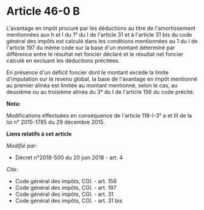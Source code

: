 # Article 46-0 B

L'avantage en impôt procuré par les déductions au titre de l'amortissement mentionnées aux h et l du 1° du I de l'article 31
et à l'article 31 bis du code général des impôts est calculé dans les conditions mentionnées au 1 du I de l'article 197 du
même code sur la base d'un montant déterminé par différence entre le résultat net foncier déclaré et le résultat net foncier
calculé en excluant les déductions précitées.

En présence d'un déficit foncier dont le montant excède la limite d'imputation sur le revenu global, la base de l'avantage en
impôt mentionné au premier alinéa est limitée au montant mentionné, selon le cas, au deuxième ou au troisième alinéa du 3° du
I de l'article 156 du code précité.

**Nota:**

Modifications effectuées en conséquence de l'article 118-I-3° a et III de la loi n° 2015-1785 du 29 décembre 2015.

**Liens relatifs à cet article**

_Modifié par_:

  - Décret n°2018-500 du 20 juin 2018 - art. 4

_Cite_:

  - Code général des impôts, CGI. - art. 156
  - Code général des impôts, CGI. - art. 197
  - Code général des impôts, CGI. - art. 31
  - Code général des impôts, CGI. - art. 31 bis
